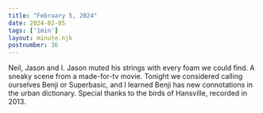 ```yaml
---
title: "February 5, 2024"
date: 2024-02-05
tags: ['1min']
layout: minute.njk
postnumber: 36
---
```



Neil, Jason and I. Jason muted his strings with every foam we could find. A sneaky scene from a made-for-tv movie.  Tonight we considered calling ourselves Benji or Superbasic, and I learned Benji has new connotations in the urban dictionary.  Special thanks to the birds of Hansville, recorded in 2013.




